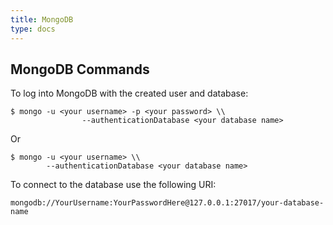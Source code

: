 ```yaml
---
title: MongoDB
type: docs
---
```


## MongoDB Commands

To log into MongoDB with the created user and database:

```console
$ mongo -u <your username> -p <your password> \\
                --authenticationDatabase <your database name>
```

Or

```console
$ mongo -u <your username> \\
        --authenticationDatabase <your database name>
```

To connect to the database use the following URI:

```
mongodb://YourUsername:YourPasswordHere@127.0.0.1:27017/your-database-name
```

